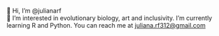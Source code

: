 👋 Hi, I’m @julianarf  
🌱 I’m interested in evolutionary biology, art and inclusivity. I’m currently learning R and Python. You can reach me at juliana.rf312@gmail.com

<!---
julianarf/julianarf is a ✨ special ✨ repository because its `README.md` (this file) appears on your GitHub profile.
You can click the Preview link to take a look at your changes.
--->
